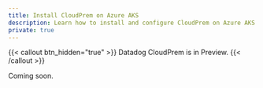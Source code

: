 ```yaml
---
title: Install CloudPrem on Azure AKS
description: Learn how to install and configure CloudPrem on Azure AKS
private: true
---
```


{{< callout btn_hidden="true" >}}
  Datadog CloudPrem is in Preview.
{{< /callout >}}

Coming soon.

